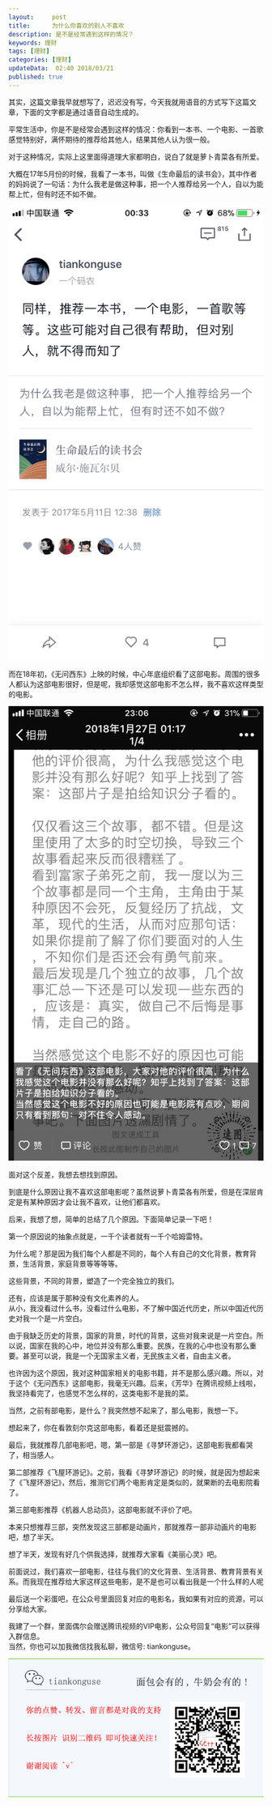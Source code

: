 ```yaml
---   
layout:     post  
title:      为什么你喜欢的别人不喜欢  
description: 是不是经常遇到这样的情况？  
keywords: 理财  
tags: [理财]  
categories: [理财]  
updateData:  02:40 2018/03/21
published: true  
---  
```

 
其实，这篇文章我早就想写了，迟迟没有写，今天我就用语音的方式写下这篇文章，下面的文字都是通过语音自动生成的。  


平常生活中，你是不是经常会遇到这样的情况：你看到一本书、一个电影、一首歌感觉特别好，满怀期待的推荐给其他人，结果其他人认为很一般。  


对于这种情况，实际上这里面得道理大家都明白，说白了就是萝卜青菜各有所爱。  


大概在17年5月份的时候，我看了一本书，叫做《生命最后的读书会》，其中作者的妈妈说了一句话：为什么我老是做这种事，把一个人推荐给另一个人，自以为能帮上忙，但有时还不如不做。  

![](/images/2018/03/20180301003425.png)  


而在18年初，《无问西东》上映的时候，中心年底组织看了这部电影。周围的很多人都认为这部电影很好，但是呢，我却感觉这部电影不怎么样，我不喜欢这样类型的电影。  

![](/images/2018/03/20180301002726.png)  

面对这个反差，我想去想找到原因。  
 

到底是什么原因让我不喜欢这部电影呢？虽然说萝卜青菜各有所爱，但是在深层肯定是有某种原因才会让我不喜欢，让他们都喜欢。  


后来，我想了想，简单的总结了几个原因。下面简单记录一下吧！  


第一个原因说的抽象点就是，一千个读者就有一千个哈姆雷特。  


为什么呢？那是因为我们每个人都是不同的，每个人有自己的文化背景，教育背景，生活背景，家庭背景等等等等。  


这些背景，不同的背景，塑造了一个完全独立的我们。  


还有，应该是属于那种没有文化素养的人。  
从小，我没看过什么书，没看过什么电影，不了解中国近代历史，所以中国近代历史对我一个是一片空白。  

由于我缺乏历史的背景，国家的背景，时代的背景，这些对我来说是一片空白。所以说，国家在我的心中，地位并没有那么重要。民族，在我的心中也没有那么重要。甚至可以说，我是一个无国家主义者，无民族主义者，自由主义者。  

也许因为这个原因，我对这种国家相关的电影书籍，并不是那么感兴趣。所以，对于这个《无问西东》这部电影，我毫无兴趣。后来，《芳华》在腾讯视频上线啦，我坚持看完了，也感觉不怎么样的，这类电影不是我的菜。  

当然，之前有部电影，是什么？我突然想不起来了，那么电影，我想一下。  

想起来了，你在看敦刻尔克这部电影，看着还是挺震撼的。  

最后，我就推荐几部电影吧，嗯，第一部是《寻梦环游记》，这部电影我都看哭了，相当感人。  

第二部推荐《飞屋环游记》。之前，我看《寻梦环游记》的时候，就是因为想起来了《飞屋环游记》，然后，推测它们两个电影肯定是类似的，就果断的去电影院看了。  

第三部电影推荐《机器人总动员》，这部电影就不评价了吧。  

本来只想推荐三部，突然发现这三部都是动画片，那就推荐一部非动画片的电影吧，想了半天。  

想了半天，发现有好几个供我选择，就推荐大家看《美丽心灵》吧。  

前面说过，我们喜欢一部电影，往往与我们的文化背景、生活背景、教育背景有关系。而我现在推荐给大家这样这些电影，是不是也可以看出我是一个什么样的人呢  
 
最后送一个彩蛋吧，在公众号里面回复对应的电影名，我如果有对应的资源，可以分享给大家。  
 
  
我建了一个群，里面偶尔会赠送腾讯视频的VIP电影，公众号回复“电影”可以获得入群信息。  
当然，你也可以加我微信找我私聊，微信号: tiankonguse。  

![](/images/tiankonguse-support.png)  


